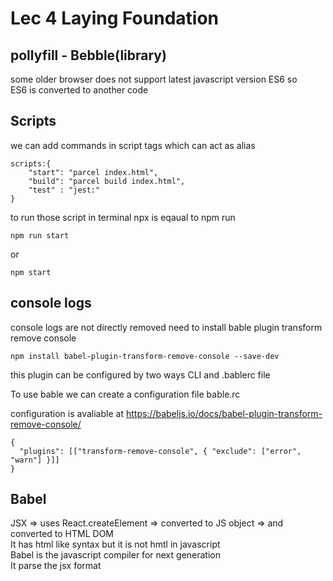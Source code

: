 # Lec 4 Laying Foundation

## pollyfill - Bebble(library)

some older browser does not support latest javascript version ES6 so  
ES6 is converted to another code

## Scripts

we can add commands in script tags which can act as alias

```
scripts:{
    "start": "parcel index.html",
    "build": "parcel build index.html",
    "test" : "jest:"
}
```

to run those script in terminal
npx is eqaual to npm run
```
npm run start
```
or 
```
npm start
```

## console logs  

console logs are not directly removed need to install bable plugin transform remove console

```
npm install babel-plugin-transform-remove-console --save-dev
```

this plugin can be configured by two ways CLI and .bablerc file

To use bable we can create a configuration file
bable.rc

configuration is avaliable at https://babeljs.io/docs/babel-plugin-transform-remove-console/

```
{
  "plugins": [["transform-remove-console", { "exclude": ["error", "warn"] }]]
}
```

## Babel

JSX => uses React.createElement => converted to JS object  => and converted to HTML DOM  
It has html like syntax but it is not hmtl in javascript  
Babel is the javascript compiler for next generation  
It parse the jsx format  